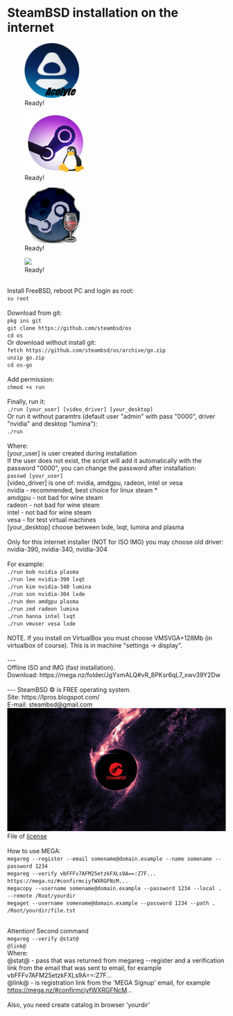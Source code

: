 <h1>SteamBSD installation on the internet </h1> 
<div class="thumb">
  <figure>
    <a href="https://pypi.org/project/steam-acolyte/"><img src="zico-acolyte.png"></a>
    <figcaption>Ready!</figcaption>
  </figure><!--
  --><figure>
    <a href="https://store.steampowered.com/linux/"><img src="zico-linux.png"></a>
    <figcaption>Ready!</figcaption>
  </figure><!--
  --><figure>
    <a href="https://www.winehq.org/"><img src="zico-wine.png"></a>
    <figcaption>Ready!</figcaption>
  </figure><!--
  --><figure>
    <a href="https://lpros.blogspot.com/p/in-operating-system-steambsd-i-have.html"><img src="https://1.bp.blogspot.com/-K5ZThGhPWNM/YFh8CuPZ49I/AAAAAAAAAkw/JmK2Mmv4pTUdoxHNzDv0Mx_ecZ-Wc0dQgCLcBGAsYHQ/s140/rssl.png"></a>
    <figcaption>Ready!</figcaption>
  </figure>
</div>
<br>Install FreeBSD, reboot PC and login as root:
<br><code>su root</code>
<br>
<br>Download from git:
<br><code>pkg ins git</code>
<br><code>git clone https://github.com/steambsd/os</code>
<br><code>cd os</code>
<br>Or download without install git:
<br><code>fetch https://github.com/steambsd/os/archive/go.zip</code>
<br><code>unzip go.zip</code>
<br><code>cd os-go</code>
<br>
<br>Add permission:
<br><code>chmod +x run</code>
<br> 
<br>Finally, run it:
<br><code>./run [your_user] [video_driver] [your_desktop]</code>
<br>Or run it without paramtrs (default user "admin" with pass "0000", driver "nvidia" and desktop "lumina"):
<br><code>./run</code>
<br>
<br>Where:
<br>[your_user] is user created during installation 
<br>If the user does not exist, the script will add it automatically with the password "0000", you can change the password after installation:
<br><code>passwd [your_user]</code>
<br>[video_driver] is one of: nvidia, amdgpu, radeon, intel or vesa
<br>nvidia - recommended, best choice for linux steam *
<br>amdgpu - not bad for wine steam
<br>radeon - not bad for wine steam
<br>intel - not bad for wine steam
<br>vesa - for test virtual machines
<br>[your_desktop] choose between lxde, lxqt, lumina and plasma
<br>
<br>Only for this internet installer (NOT for ISO IMG) you may choose old driver: nvidia-390, nvidia-340, nvidia-304
<br>
<br>For example:
<br><code>./run bob nvidia plasma </code>
<br><code>./run lee nvidia-390 lxqt </code>
<br><code>./run kim nvidia-340 lumina</code>
<br><code>./run son nvidia-304 lxde</code>
<br><code>./run den amdgpu plasma</code>
<br><code>./run zed radeon lumina</code>
<br><code>./run hanna intel lxqt</code>
<br><code>./run vmuser vesa lxde</code>
<br>
<br>NOTE. If you install on VirtualBox you must choose VMSVGA+128Mb (in virtualbox of course). This is in machine "settings -> display".
<br> 
<br>---
<br>Offline ISO and IMG (fast installation).
<br>Download: https://mega.nz/folder/JgYxmALQ#vR_8PKsr6qL7_xwv39Y2Dw
<br> 
<br>--- SteamBSD © is FREE operating system.
<br>Site: https://lpros.blogspot.com/
<br>E-mail: steambsd@gmail.com
<br><a href="https://lpros.blogspot.com/"><img src="wall.jpg"></a>
<br>File of <a href="https://github.com/steambsd/os/blob/go/LICENSE">license</a>
<br>
<br>How to use MEGA:
<br><code>megareg --register --email somename@domain.example --name somename --password 1234</code>
<br><code>megareg --verify vbFFFv7AFM25etzkFXLs9A==:Z7F... https://mega.nz/#confirmciyfWXRGFNcM...</code>
<br><code>megacopy --username somename@domain.example --password 1234 --local . --remote /Root/yourdir</code>
<br><code>megaget --username somename@domain.example --password 1234 --path . /Root/yourdir/file.tst</code>

<br>Attention! Second command 
<br><code>megareg --verify @stat@ @link@</code>
<br>Where:
<br>@stat@ - pass that was returned from megareg --register and a verification link from the email that was sent to email, for example vbFFFv7AFM25etzkFXLs9A==:Z7F...
<br>@link@ - is registration link from the 'MEGA Signup' email, for example https://mega.nz/#confirmciyfWXRGFNcM...
<br>
<br>Also, you need create catalog in browser 'yourdir'
